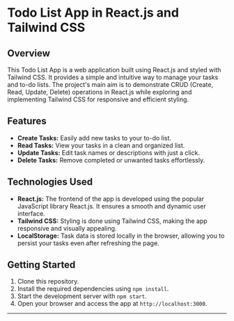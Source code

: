# Todo List App in React.js and Tailwind CSS



## Overview

This Todo List App is a web application built using React.js and styled with Tailwind CSS. It provides a simple and intuitive way to manage your tasks and to-do lists. The project's main aim is to demonstrate CRUD (Create, Read, Update, Delete) operations in React.js while exploring and implementing Tailwind CSS for responsive and efficient styling.

## Features

- **Create Tasks:** Easily add new tasks to your to-do list.
- **Read Tasks:** View your tasks in a clean and organized list.
- **Update Tasks:** Edit task names or descriptions with just a click.
- **Delete Tasks:** Remove completed or unwanted tasks effortlessly.

## Technologies Used

- **React.js:** The frontend of the app is developed using the popular JavaScript library React.js. It ensures a smooth and dynamic user interface.
- **Tailwind CSS:** Styling is done using Tailwind CSS, making the app responsive and visually appealing.
- **LocalStorage:** Task data is stored locally in the browser, allowing you to persist your tasks even after refreshing the page.

## Getting Started

1. Clone this repository.
2. Install the required dependencies using `npm install`.
3. Start the development server with `npm start`.
4. Open your browser and access the app at `http://localhost:3000`.

---



